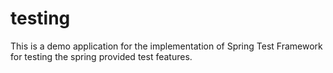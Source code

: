 # testing
This is a demo application for the implementation of Spring Test Framework for testing the spring provided test features.
